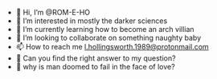 - 👋 Hi, I’m @ROM-E-HO
- 👀 I’m interested in mostly the darker sciences
- 🌱 I’m currently learning how to become an arch villian
- 💞️ I’m looking to collaborate on something naughty baby
- 📫 How to reach me l.hollingsworth.1989@protonmail.com
- 🤔 Can you find the right answer to my question?
- 🧐 why is man doomed to fail in the face of love?

<!---
ROM-E-HO/ROM-E-HO is a ✨ special ✨ repository because its `README.md` (this file) appears on your GitHub profile.
You can click the Preview link to take a look at your changes.
--->

